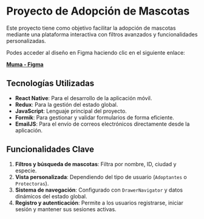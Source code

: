 # Proyecto de Adopción de Mascotas

Este proyecto tiene como objetivo facilitar la adopción de mascotas mediante una plataforma interactiva con filtros avanzados y funcionalidades personalizadas.

Podes acceder al diseño en Figma haciendo clic en el siguiente enlace:

[**Muma - Figma**](https://www.figma.com/)

## Tecnologías Utilizadas

- **React Native**: Para el desarrollo de la aplicación móvil.
- **Redux**: Para la gestión del estado global.
- **JavaScript**: Lenguaje principal del proyecto.  
- **Formik**: Para gestionar y validar formularios de forma eficiente.  
- **EmailJS**: Para el envío de correos electrónicos directamente desde la aplicación.

## Funcionalidades Clave

1. **Filtros y búsqueda de mascotas**: Filtra por nombre, ID, ciudad y especie.
2. **Vista personalizada**: Dependiendo del tipo de usuario (`Adoptantes` o `Protectoras`).
3. **Sistema de navegación**: Configurado con `DrawerNavigator` y datos dinámicos del estado global.
4. **Registro y autenticación**: Permite a los usuarios registrarse, iniciar sesión y mantener sus sesiones activas. 
